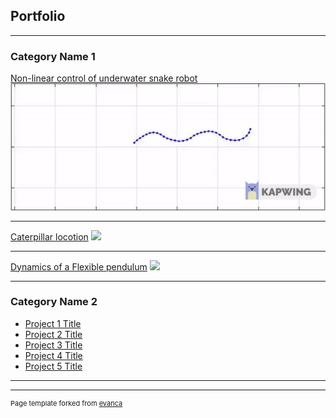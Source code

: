 ## Portfolio

---

### Category Name 1 

[Non-linear control of underwater snake robot](/sample_page)
<img src="images/ezgif.com-video-to-gif.gif?raw=true"/>

---
[Caterpillar locotion](/pdf/sample_presentation.pdf)
<img src="images/dummy_thumbnail.jpg?raw=true"/>

---
[Dynamics of a Flexible pendulum](http://example.com/)
<img src="images/dummy_thumbnail.jpg?raw=true"/>

---

### Category Name 2

- [Project 1 Title](http://example.com/)
- [Project 2 Title](http://example.com/)
- [Project 3 Title](http://example.com/)
- [Project 4 Title](http://example.com/)
- [Project 5 Title](http://example.com/)

---




---
<p style="font-size:11px">Page template forked from <a href="https://github.com/evanca/quick-portfolio">evanca</a></p>
<!-- Remove above link if you don't want to attibute -->
